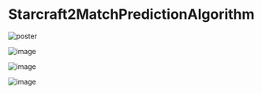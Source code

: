 # Starcraft2MatchPredictionAlgorithm


![poster](https://user-images.githubusercontent.com/50912180/103545754-5aa25f00-4ee5-11eb-8816-8bbc63003b3f.jpg)


![image](https://user-images.githubusercontent.com/50912180/102563048-ce89ec80-411b-11eb-8e01-95d54366f692.png)


![image](https://user-images.githubusercontent.com/50912180/102901791-60458100-44b1-11eb-8cf2-9ea38437e427.png)

![image](https://user-images.githubusercontent.com/50912180/125723768-a5b15004-75cb-43f6-8a1b-4da8a3dbb3d3.jpg)
